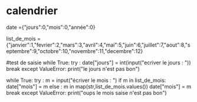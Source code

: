 # calendrier
date ={"jours":0,"mois":0,"année":0}

list_de_mois = {"janvier":1,"fevrier":2,"mars":3,"avril":4,"mai":5,"juin":6,"juillet":7,"aout":8,"septembre":9,"octobre":10,"novembre":11,"decembre":12}


   

#test de saisie
while True:
    try :
        date["jours"] = int(input("ecriver le jours : "))
        break
    except ValueError:
        print("le jours n'est pas bon")

while True:
    try :
        m = input("écriver le mois : ")
        if  m in list_de_mois:
            date["mois"] = m
        else :
            m in map(str,list_de_mois.values())
            date["mois"] = m
        break
    except ValueError:
        print("oups le mois saise n'est pas bon")
